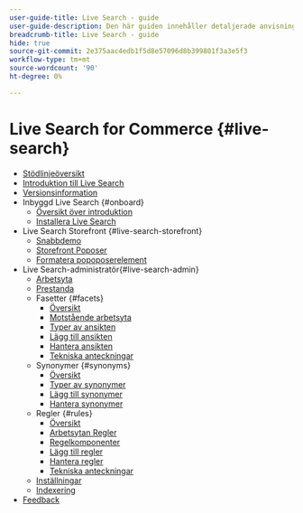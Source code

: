 ```yaml
---
user-guide-title: Live Search - guide
user-guide-description: Den här guiden innehåller detaljerade anvisningar om hur du använder Live Search från Adobe Commerce.
breadcrumb-title: Live Search - guide
hide: true
source-git-commit: 2e375aac4edb1f5d8e57096d8b399801f3a3e5f3
workflow-type: tm+mt
source-wordcount: '90'
ht-degree: 0%

---
```


# Live Search for Commerce {#live-search}

- [Stödlinjeöversikt](guide-overview.md)
- [Introduktion till Live Search](overview.md)
- [Versionsinformation](release-notes.md)
- Inbyggd Live Search {#onboard}
   - [Översikt över introduktion](onboarding-overview.md)
   - [Installera Live Search](install.md)
- Live Search Storefront {#live-search-storefront}
   - [Snabbdemo](quick-tour.md)
   - [Storefront Poposer](storefront-popover.md)
   - [Formatera popoposerelement](storefront-popover-styling.md)
- Live Search-administratör{#live-search-admin}
   - [Arbetsyta](workspace.md)
   - [Prestanda](performance.md)
   - Fasetter {#facets}
      - [Översikt](facets.md)
      - [Motstående arbetsyta](faceting-workspace.md)
      - [Typer av ansikten](facets-type.md)
      - [Lägg till ansikten](facets-add.md)
      - [Hantera ansikten](facets-manage.md)
      - [Tekniska anteckningar](facet-technical-notes.md)
   - Synonymer {#synonyms}
      - [Översikt](synonyms.md)
      - [Typer av synonymer](synonyms-type.md)
      - [Lägg till synonymer](synonyms-add.md)
      - [Hantera synonymer](synonyms-manage.md)
   - Regler {#rules}
      - [Översikt](rules.md)
      - [Arbetsytan Regler](rules-workspace.md)
      - [Regelkomponenter](rule-components.md)
      - [Lägg till regler](rules-add.md)
      - [Hantera regler](rules-manage.md)
      - [Tekniska anteckningar](rule-technical-notes.md)
   - [Inställningar](settings.md)
   - [Indexering](indexing.md)
- [Feedback](feedback.md)